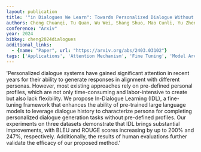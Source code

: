 ```yaml
---
layout: publication
title: '"in Dialogues We Learn": Towards Personalized Dialogue Without Pre-defined Profiles Through In-dialogue Learning'
authors: Cheng Chuanqi, Tu Quan, Wu Wei, Shang Shuo, Mao Cunli, Yu Zhengtao, Yan Rui
conference: "Arxiv"
year: 2024
bibkey: cheng2024dialogues
additional_links:
  - {name: "Paper", url: "https://arxiv.org/abs/2403.03102"}
tags: ['Applications', 'Attention Mechanism', 'Fine Tuning', 'Model Architecture', 'Pretraining Methods', 'RAG', 'Tools', 'Training Techniques']
---
```

'Personalized dialogue systems have gained significant attention in recent years for their ability to generate responses in alignment with different personas. However, most existing approaches rely on pre-defined personal profiles, which are not only time-consuming and labor-intensive to create but also lack flexibility. We propose In-Dialogue Learning (IDL), a fine-tuning framework that enhances the ability of pre-trained large language models to leverage dialogue history to characterize persona for completing personalized dialogue generation tasks without pre-defined profiles. Our experiments on three datasets demonstrate that IDL brings substantial improvements, with BLEU and ROUGE scores increasing by up to 200&#37; and 247&#37;, respectively. Additionally, the results of human evaluations further validate the efficacy of our proposed method.'
